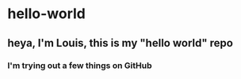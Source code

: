 # hello-world
## heya, I'm Louis, this is my "hello world" repo
### I'm trying out a few things on GitHub
